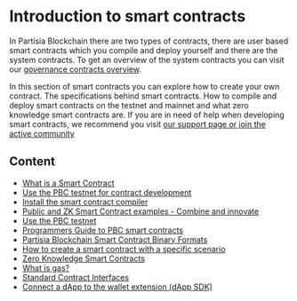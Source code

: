 # Introduction to smart contracts

In Partisia Blockchain there are two types of contracts, there are user based smart contracts which you compile and
deploy yourself and there are the system contracts. To get an overview of the system contracts you can visit
our [governance contracts overview](../pbc-fundamentals/governance-system-smart-contracts-overview.md).

In this section of smart contracts you can explore how to create your own
contract. The specifications behind smart contracts. How to compile and deploy smart contracts on the testnet and
mainnet and what zero knowledge smart contracts are. If you are in need of help when developing smart contracts, we
recommend you visit [our support page or join the active community](../get-support-from-pbc-community.md)

## Content

-   [What is a Smart Contract](../smart-contracts/what-is-a-smart-contract.md)
-   [Use the PBC testnet for contract development](../smart-contracts/access-and-use-the-testnet.md)
-   [Install the smart contract compiler](../smart-contracts/install-the-smart-contract-compiler.md)
-   [Public and ZK Smart Contract examples - Combine and innovate](../smart-contracts/smart-contract-examples.md)
-   [Use the PBC testnet](../smart-contracts/access-and-use-the-testnet.md)
-   [Programmers Guide to PBC smart contracts](../smart-contracts/programmers-guide-to-smart-contracts.md)
-   [Partisia Blockchain Smart Contract Binary Formats](../smart-contracts/smart-contract-binary-formats.md)
-   [How to create a smart contract with a specific scenario](../smart-contracts/how-to-create-a-vote-from-a-smart-contract.md)
-   [Zero Knowledge Smart Contracts](../smart-contracts/zk-smart-contracts/zk-smart-contracts.md)
-   [What is gas?](gas/what-is-gas.md)
-   [Standard Contract Interfaces](integration/introduction-to-standard-contract-interfaces.md)
-   [Connect a dApp to the wallet extension (dApp SDK)](https://partisiablockchain.gitlab.io/partisia-wallet-sdk-docs/#/partisia)
